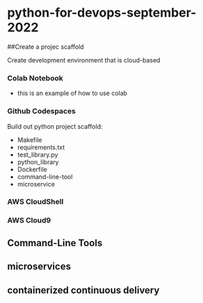 # python-for-devops-september-2022

##Create a projec scaffold

Create development environment that is cloud-based

### Colab Notebook
* this is an example of how to use colab

### Github Codespaces
Build out python project scaffold:
* Makefile
* requirements.txt
* test_library.py
* python_library
* Dockerfile
* command-line-tool
* microservice

### AWS CloudShell

### AWS Cloud9


## Command-Line Tools

## microservices

## containerized continuous delivery
